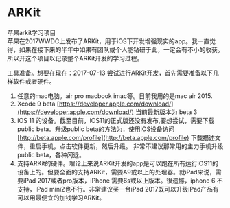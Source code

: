 # ARKit
苹果arkit学习项目  
  苹果在2017WWDC上发布了ARKit，用于iOS下开发增强现实的app。我一直觉得，如果在接下来的半年中如果有团队或个人能钻研于此，一定会有不小的收获。所以开这个项目以记录整个ARKit开发的学习过程。

  工具准备。想要在现在：2017-07-13 尝试进行ARKit开发，首先需要准备以下几样软件或者硬件。  
  
1. 任意的mac电脑。air pro macbook imac等。目前我用的是mac air 2015.
2. Xcode 9 beta  [https://developer.apple.com/download/](https://developer.apple.com/download/) 当前最新版本为 beta 3
3. iOS 11 的设备。截至目前，iOS11的正式版还没有发布,要想尝试，需要下载public beta。升级public beta的方法为，使用iOS设备访问 [http://beta.apple.com/profile](http://beta.apple.com/profile) 下载描述文件，重启手机，点击软件更新，然后升级。  非常不建议那常用的主力手机升级public beta，各种闪退。
4. 支持ARKit的硬件。理论上来说ARKit开发的app是可以跑在所有运行iOS11的设备上的。但要全面的支持ARKit，需要A9或以上的处理器。就iPad来说，需要iPad 2017或者pro版本，iPhone 需要6s或以上版本。很遗憾，iphone 6 不支持，iPad mini2也不行。非常建议买一台iPad 2017既可以升级iPad产品有可以用最便宜的加钱学习ARKit。  
  
